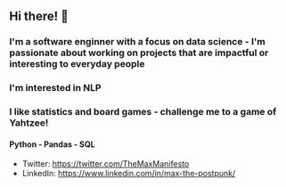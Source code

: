 ## Hi there! 👋
### I'm a software enginner with a focus on data science - I'm passionate about working on projects that are impactful or interesting to everyday people
### I'm interested in NLP
### I like statistics and board games - challenge me to a game of Yahtzee!

#### Python - Pandas - SQL 

- Twitter: https://twitter.com/TheMaxManifesto
- LinkedIn: https://www.linkedin.com/in/max-the-postpunk/  
<!--
**max-moore/max-moore** is a ✨ _special_ ✨ repository because its `README.md` (this file) appears on your GitHub profile.

Here are some ideas to get you started:

- 🔭 I’m currently working on ...
- 🌱 I’m currently learning ...
- 👯 I’m looking to collaborate on ...
- 🤔 I’m looking for help with ...
- 💬 Ask me about ...
- 📫 How to reach me: ...
- 😄 Pronouns: he/him
- ⚡ Fun fact: ...
-->
